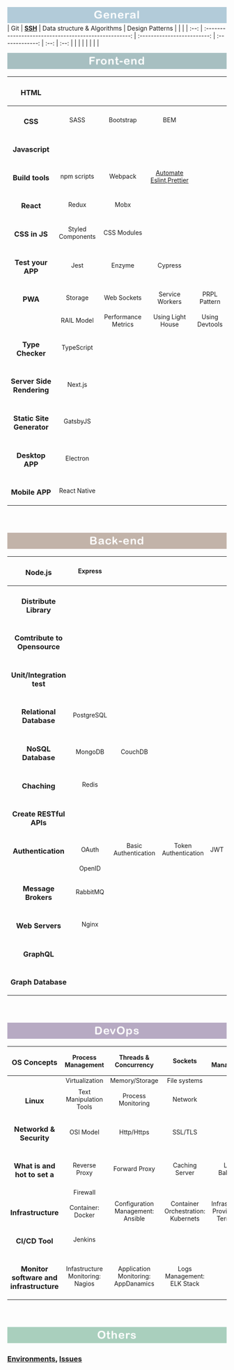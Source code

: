 ![frontend](./img/general.png)
| Git  | [**SSH**](https://github.com/norvca/environments#ssh) | Data structure & Algorithms | Design Patterns |      |      |
| :--: | :---------------------------------------------------: | :-------------------------: | :-------------: | :--: | :--: |
|      |                                                       |                             |                 |      |      |


![frontend](./img/frontend.png)

|         <h3>HTML</h3>          |                   |                     |                                                              |                |
| :----------------------------: | :---------------: | :-----------------: | :----------------------------------------------------------: | :------------: |
|          <h3>CSS</h3>          |       SASS        |      Bootstrap      |                             BEM                              |                |
|      <h3>Javascript</h3>       |                   |                     |                                                              |                |
|      <h3>Build tools</h3>      |    npm scripts    |       Webpack       | [Automate Eslint,Prettier](https://github.com/norvca/dailyProgress/issues/31) |                |
|         <h3>React</h3>         |       Redux       |        Mobx         |                                                              |                |
|       <h3>CSS in JS</h3>       | Styled Components |     CSS Modules     |                                                              |                |
|     <h3>Test your APP</h3>     |       Jest        |       Enzyme        |                           Cypress                            |                |
|          <h3>PWA</h3>          |      Storage      |     Web Sockets     |                       Service Workers                        |  PRPL Pattern  |
|                                |    RAIL Model     | Performance Metrics |                      Using Light House                       | Using Devtools |
|     <h3>Type Checker</h3>      |    TypeScript     |                     |                                                              |                |
| <h3>Server Side Rendering</h3> |      Next.js      |                     |                                                              |                |
| <h3>Static Site Generator</h3> |     GatsbyJS      |                     |                                                              |                |
|      <h3>Desktop APP</h3>      |     Electron      |                     |                                                              |                |
|      <h3>Mobile APP</h3>       |   React Native    |                     |                                                              |                |

<br><br>


![baclend](./img/backend.png)

|         <h3>Node.js</h3>          |  Express   |                      |                      |      |
| :-------------------------------: | :--------: | :------------------: | :------------------: | ---- |
|    <h3>Distribute Library</h3>    |            |                      |                      |      |
| <h3>Comtribute to Opensource</h3> |            |                      |                      |      |
|  <h3>Unit/Integration test</h3>   |            |                      |                      |      |
|   <h3>Relational Database</h3>    | PostgreSQL |                      |                      |      |
|      <h3>NoSQL Database</h3>      |  MongoDB   |       CouchDB        |                      |      |
|         <h3>Chaching</h3>         |   Redis    |                      |                      |      |
|   <h3>Create RESTful APIs</h3>    |            |                      |                      |      |
|      <h3>Authentication</h3>      |   OAuth    | Basic Authentication | Token Authentication | JWT  |
|                                   |   OpenID   |                      |                      |      |
|     <h3>Message Brokers</h3>      |  RabbitMQ  |                      |                      |      |
|       <h3>Web Servers</h3>        |   Nginx    |                      |                      |      |
|         <h3>GraphQL</h3>          |            |                      |                      |      |
|      <h3>Graph Database</h3>      |            |                      |                      |      |


<br><br>


![devops](./img/devops.png)

|             <h3>OS Concepts</h3>             |        Process Management        |        Threads & Concurrency        |              Sockets               |             I/O Management             |
| :------------------------------------------: | :------------------------------: | :---------------------------------: | :--------------------------------: | :------------------------------------: |
|                                              |          Virtualization          |           Memory/Storage            |            File systems            |                                        |
|                <h3>Linux</h3>                |     Text Manipulation Tools      |         Process Monitoring          |              Network               |                                        |
|         <h3>Networkd & Security</h3>         |            OSI Model             |             Http/Https              |              SSL/TLS               |                                        |
|      <h3>What is and hot to set a</h3>       |          Reverse Proxy           |            Forward Proxy            |           Caching Server           |             Load Balancer              |
|                                              |             Firewall             |                                     |                                    |                                        |
|           <h3>Infrastructure</h3>            |        Container: Docker         |  Configuration Management: Ansible  | Container Orchestration: Kubernets | Infrastructure Provisioning: Terraform |
|             <h3>CI/CD Tool</h3>              |             Jenkins              |                                     |                                    |                                        |
| <h3>Monitor software and infrastructure</h3> | Infastructure Monitoring: Nagios | Application Monitoring: AppDanamics |     Logs Management: ELK Stack     |                                        |

<br><br>

![others](./img/others.png)

### [Environments](https://github.com/norvca/environments#environments), [Issues](https://github.com/norvca/issues#issues)
